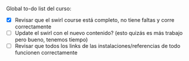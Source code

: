 Global to-do list del curso:

- [X] Revisar que el swirl course está completo, no tiene faltas y corre correctamente
- [ ] Update el swirl con el nuevo contenido? (esto quizás es más trabajo pero bueno, tenemos tiempo)
- [ ] Revisar que todos los links de las instalaciones/referencias de todo funcionen correctamente
